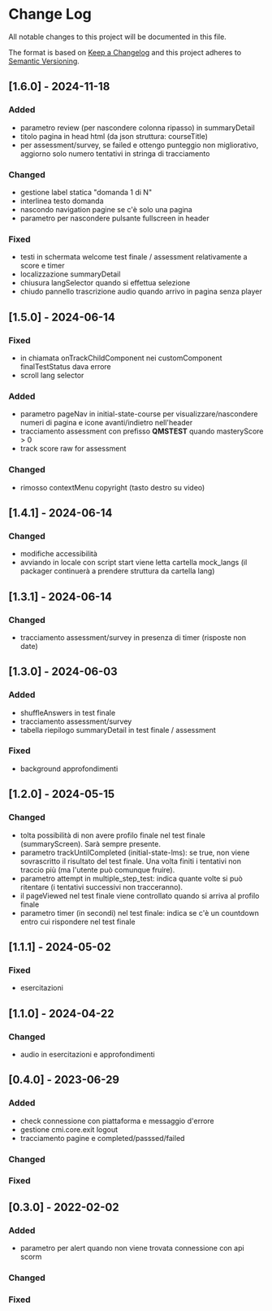# Change Log
All notable changes to this project will be documented in this file.

The format is based on [Keep a Changelog](http://keepachangelog.com/)
and this project adheres to [Semantic Versioning](http://semver.org/).

## [1.6.0] - 2024-11-18
### Added
- parametro review (per nascondere colonna ripasso) in summaryDetail
- titolo pagina in head html (da json struttura: courseTitle)
- per assessment/survey, se failed e ottengo punteggio non migliorativo, aggiorno solo numero tentativi in stringa di tracciamento

### Changed
- gestione label statica "domanda 1 di N"
- interlinea testo domanda
- nascondo navigation pagine se c'è solo una pagina
- parametro per nascondere pulsante fullscreen in header

### Fixed
- testi in schermata welcome test finale / assessment relativamente a score e timer
- localizzazione summaryDetail
- chiusura langSelector quando si effettua selezione
- chiudo pannello trascrizione audio quando arrivo in pagina senza player


## [1.5.0] - 2024-06-14
### Fixed
- in chiamata onTrackChildComponent nei customComponent finalTestStatus dava errore
- scroll lang selector

### Added
- parametro pageNav in initial-state-course per visualizzare/nascondere numeri di pagina e icone avanti/indietro nell'header
- tracciamento assessment con prefisso **QMSTEST** quando masteryScore > 0
- track score raw for assessment

### Changed
- rimosso contextMenu copyright (tasto destro su video)

## [1.4.1] - 2024-06-14
### Changed
- modifiche accessibilità
- avviando in locale con script start viene letta cartella mock_langs (il packager continuerà a prendere struttura da cartella lang)

## [1.3.1] - 2024-06-14
### Changed
- tracciamento assessment/survey in presenza di timer (risposte non date)

## [1.3.0] - 2024-06-03
### Added
- shuffleAnswers in test finale
- tracciamento assessment/survey
- tabella riepilogo summaryDetail in test finale / assessment

### Fixed
- background approfondimenti
 
## [1.2.0] - 2024-05-15
### Changed
- tolta possibilità di non avere profilo finale nel test finale (summaryScreen). Sarà sempre presente.
- parametro trackUntilCompleted (initial-state-lms): se true, non viene sovrascritto il risultato del test finale. Una volta finiti i tentativi non traccio più (ma l'utente può comunque fruire).
- parametro attempt in multiple_step_test: indica quante volte si può ritentare (i tentativi successivi non tracceranno).
- il pageViewed nel test finale viene controllato quando si arriva al profilo finale
- parametro timer (in secondi) nel test finale: indica se c'è un countdown entro cui rispondere nel test finale

## [1.1.1] - 2024-05-02
### Fixed
- esercitazioni

## [1.1.0] - 2024-04-22
### Changed
- audio in esercitazioni e approfondimenti


## [0.4.0] - 2023-06-29
### Added
- check connessione con piattaforma e messaggio d'errore
- gestione cmi.core.exit logout
- tracciamento pagine e completed/passsed/failed

### Changed
### Fixed


## [0.3.0] - 2022-02-02
### Added
- parametro per alert quando non viene trovata connessione con api scorm 

### Changed
### Fixed
